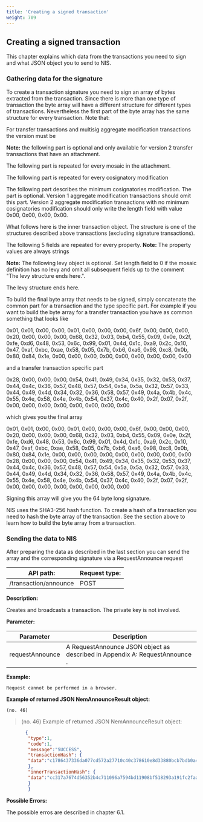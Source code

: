 ```yaml
---
title: 'Creating a signed transaction'
weight: 709
---
```


 
## Creating a signed transaction 
This chapter explains which data from the transactions you need to sign and what JSON object you to send to NIS.

 
### Gathering data for the signature 
To create a transaction signature you need to sign an array of bytes extracted from the transaction. Since there is more than one type of transaction the byte array will have a different structure for different types of transactions. Nevertheless the first part of the byte array has the same structure for every transaction. Note that:

 


 
 For transfer transactions and multisig aggregate modification transactions the version must be 

 
**Note:** the following part is optional and only available for version 2 transfer transactions that have an attachment.

 
The following part is repeated for every mosaic in the attachment.

 
The following part is repeated for every cosignatory modification

 
The following part describes the minimum cosignatories modification. The part is optional. Version 1 aggregate modification transactions should omit this part. Version 2 aggregate modification transactions with no minimum cosignatories modification should only write the length field with value 0x00, 0x00, 0x00, 0x00.

 
What follows here is the inner transaction object. The structure is one of the structures described above transactions (excluding signature transactions).

 
The following 5 fields are repeated for every property. **Note:** The property values are always strings

 
**Note:** The following levy object is optional. Set length field to 0 if the mosaic definition has no levy and omit all subsequent fields up to the comment "The levy structure ends here.".

 
The levy structure ends here.

 
To build the final byte array that needs to be signed, simply concatenate the common part for a transaction and the type specific part. For example if you want to build the byte array for a transfer transaction you have as common something that looks like

 
0x01, 0x01, 0x00, 0x00, 0x01, 0x00, 0x00, 0x00, 0x6f, 0x00, 0x00, 0x00, 0x20, 0x00, 0x00, 0x00, 0x68, 0x32, 0x03, 0xb4, 0x55, 0x09, 0x0e, 0x2f, 0xfe, 0xd6, 0x48, 0x53, 0x6c, 0x99, 0x01, 0x4d, 0x1c, 0xa9, 0x2c, 0x10, 0x47, 0xaf, 0xbc, 0xae, 0x58, 0x05, 0x7b, 0xb6, 0xa6, 0x98, 0xc8, 0x0b, 0x80, 0x84, 0x1e, 0x00, 0x00, 0x00, 0x00, 0x00, 0x00, 0x00, 0x00, 0x00

 
and a transfer transaction specific part

 
0x28, 0x00, 0x00, 0x00, 0x54, 0x41, 0x49, 0x34, 0x35, 0x32, 0x53, 0x37, 0x44, 0x4c, 0x36, 0x57, 0x48, 0x57, 0x54, 0x5a, 0x5a, 0x32, 0x57, 0x33, 0x44, 0x49, 0x4d, 0x34, 0x32, 0x36, 0x58, 0x57, 0x49, 0x4a, 0x4b, 0x4c, 0x55, 0x4e, 0x58, 0x4e, 0x4b, 0x54, 0x37, 0x4c, 0x40, 0x2f, 0x07, 0x2f, 0x00, 0x00, 0x00, 0x00, 0x00, 0x00, 0x00, 0x00

 
which gives you the final array

 
0x01, 0x01, 0x00, 0x00, 0x01, 0x00, 0x00, 0x00, 0x6f, 0x00, 0x00, 0x00, 0x20, 0x00, 0x00, 0x00, 0x68, 0x32, 0x03, 0xb4, 0x55, 0x09, 0x0e, 0x2f, 0xfe, 0xd6, 0x48, 0x53, 0x6c, 0x99, 0x01, 0x4d, 0x1c, 0xa9, 0x2c, 0x10, 0x47, 0xaf, 0xbc, 0xae, 0x58, 0x05, 0x7b, 0xb6, 0xa6, 0x98, 0xc8, 0x0b, 0x80, 0x84, 0x1e, 0x00, 0x00, 0x00, 0x00, 0x00, 0x00, 0x00, 0x00, 0x00 0x28, 0x00, 0x00, 0x00, 0x54, 0x41, 0x49, 0x34, 0x35, 0x32, 0x53, 0x37, 0x44, 0x4c, 0x36, 0x57, 0x48, 0x57, 0x54, 0x5a, 0x5a, 0x32, 0x57, 0x33, 0x44, 0x49, 0x4d, 0x34, 0x32, 0x36, 0x58, 0x57, 0x49, 0x4a, 0x4b, 0x4c, 0x55, 0x4e, 0x58, 0x4e, 0x4b, 0x54, 0x37, 0x4c, 0x40, 0x2f, 0x07, 0x2f, 0x00, 0x00, 0x00, 0x00, 0x00, 0x00, 0x00, 0x00

 
Signing this array will give you the 64 byte long signature.

 
NIS uses the SHA3-256 hash function. To create a hash of a transaction you need to hash the byte array of the transaction. See the section above to learn how to build the byte array from a transaction.

 
### Sending the data to NIS 
After preparing the data as described in the last section you can send the array and the corresponding signature via a RequestAnnounce request

 
| API path: | Request type:  |
|------|------|
| /transaction/announce | POST|

 
**Description:**
 
Creates and broadcasts a transaction. The private key is not involved.

 
**Parameter:**
 

| Parameter | Description |
|------|------|
|  requestAnnounce   |  A RequestAnnounce JSON object as described in Appendix A: RequestAnnounce .    |

 
**Example:**
 
`Request cannot be performed in a browser.`
 
**Example of returned JSON NemAnnounceResult object:**

`(no. 46) `

>    (no. 46) Example of returned JSON NemAnnounceResult object:

 
```json
       {
        "type":1,
        "code":1,
        "message":"SUCCESS",
        "transactionHash": {
        "data":"c1786437336da077cd572a27710c40c378610e8d33880bcb7bdb0a42e3d35586"
        },
        "innerTransactionHash": {
        "data":"cc317a7674d56352b4c711096a7594bd11908bf518293a191fc2faa12eac0fbb"
        }
        }
``` 
**Possible Errors:**
 
The possible erros are described in chapter 6.1.

 

